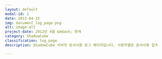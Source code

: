 ```yaml
---
layout: default
modal-id: 2
date: 2012-04-15
img: document_log_page.png
alt: image-alt
project-date: 2012년 4월 &mdash; 현재
category: ShadowCube
classification: log page
description: ShadowCube 서버의 문서사용 로그 페이지입니다. 사용자별로 문서사용 집계 현황을 볼 수 있으며, 현황을 클릭하면 상세한 로그 정보를 볼 수 있게 구성하였습니다.

---
```

